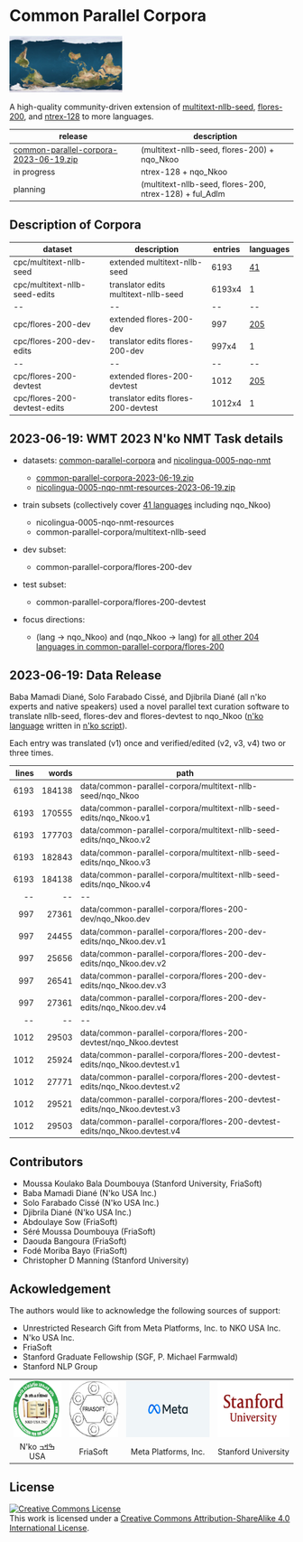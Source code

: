 # Common Parallel Corpora 
<a href="https://en.wikipedia.org/wiki/South-up_map_orientation"><img src="img/world_map.jpg" width="200px"/></a>


A high-quality community-driven extension of  [multitext-nllb-seed](https://github.com/common-parallel-corpora/multitext-nllb-seed), [flores-200](https://github.com/facebookresearch/flores/blob/main/flores200/README.md), and [ntrex-128](https://github.com/MicrosoftTranslator/NTREX) to more languages.


|release|description|
|--|--|
| [common-parallel-corpora-2023-06-19.zip](https://github.com/common-parallel-corpora/common-parallel-corpora/archive/refs/tags/2023-06-19.zip)|(multitext-nllb-seed, flores-200) + nqo_Nkoo|
|in progress|ntrex-128 + nqo_Nkoo|
|planning|(multitext-nllb-seed, flores-200, ntrex-128) + ful_Adlm|



## Description of Corpora
|dataset                                                |description|entries|languages|
|--|--|--|--|
|cpc/multitext-nllb-seed       |extended multitext-nllb-seed|6193|[41](data/common-parallel-corpora/lang-list-multitext-nllb-seed.md)|
|cpc/multitext-nllb-seed-edits |translator edits multitext-nllb-seed|6193x4|1|
|--|--|--|--|
|cpc/flores-200-dev            |extended flores-200-dev|997|[205](data/common-parallel-corpora/lang-list-flores-200-dev.md)|
|cpc/flores-200-dev-edits      |translator edits flores-200-dev|997x4|1|
|--|--|--|--|
|cpc/flores-200-devtest        |extended flores-200-devtest|1012|[205](data/common-parallel-corpora/lang-list-flores-200-devtest.md)|
|cpc/flores-200-devtest-edits  |translator edits flores-200-devtest|1012x4|1|


## 2023-06-19: WMT 2023 N'ko NMT Task details
- datasets: [common-parallel-corpora](https://github.com/common-parallel-corpora/common-parallel-corpora) and  [nicolingua-0005-nqo-nmt](https://github.com/mdoumbouya/nicolingua-0005-nqo-nmt-resources)
  - [common-parallel-corpora-2023-06-19.zip](https://github.com/common-parallel-corpora/common-parallel-corpora/archive/refs/tags/2023-06-19.zip)
  - [nicolingua-0005-nqo-nmt-resources-2023-06-19.zip](https://github.com/mdoumbouya/nicolingua-0005-nqo-nmt-resources/archive/refs/tags/2023-06-19.zip)


- train subsets (collectively cover [41 languages](https://github.com/common-parallel-corpora/common-parallel-corpora/blob/master/data/common-parallel-corpora/lang-list-multitext-nllb-seed.md) including nqo_Nkoo)
  - nicolingua-0005-nqo-nmt-resources
  - common-parallel-corpora/multitext-nllb-seed
- dev subset:
  - common-parallel-corpora/flores-200-dev
- test subset:
  - common-parallel-corpora/flores-200-devtest
- focus directions:
  - (lang -> nqo_Nkoo) and (nqo_Nkoo -> lang) for [all other 204 languages in common-parallel-corpora/flores-200](https://github.com/common-parallel-corpora/common-parallel-corpora/blob/master/data/common-parallel-corpora/lang-list-flores-200-dev.md)

## 2023-06-19: Data Release
Baba Mamadi Diané, Solo Farabado Cissé, and Djibrila Diané (all n'ko experts and native speakers) used a novel parallel text curation software to translate nllb-seed, flores-dev and flores-devtest to nqo_Nkoo ([n'ko language](https://en.wikipedia.org/wiki/N%27Ko_language) written in [n'ko script](https://en.wikipedia.org/wiki/N%27Ko_script)).

Each entry was translated (v1) once and verified/edited (v2, v3, v4) two or three times.


|lines|words|path|
|--:|--:|--|
|     6193 |   184138 | data/common-parallel-corpora/multitext-nllb-seed/nqo_Nkoo|
|     6193 |   170555 | data/common-parallel-corpora/multitext-nllb-seed-edits/nqo_Nkoo.v1|
|     6193 |   177703 | data/common-parallel-corpora/multitext-nllb-seed-edits/nqo_Nkoo.v2|
|     6193 |   182843 | data/common-parallel-corpora/multitext-nllb-seed-edits/nqo_Nkoo.v3|
|     6193 |   184138 | data/common-parallel-corpora/multitext-nllb-seed-edits/nqo_Nkoo.v4|
|--|--|--|
|      997 |    27361 | data/common-parallel-corpora/flores-200-dev/nqo_Nkoo.dev|
|      997 |    24455 | data/common-parallel-corpora/flores-200-dev-edits/nqo_Nkoo.dev.v1|
|      997 |    25656 | data/common-parallel-corpora/flores-200-dev-edits/nqo_Nkoo.dev.v2|
|      997 |    26541 | data/common-parallel-corpora/flores-200-dev-edits/nqo_Nkoo.dev.v3|
|      997 |    27361 | data/common-parallel-corpora/flores-200-dev-edits/nqo_Nkoo.dev.v4|
|--|--|--|
|     1012 |    29503 | data/common-parallel-corpora/flores-200-devtest/nqo_Nkoo.devtest|
|     1012 |    25924 | data/common-parallel-corpora/flores-200-devtest-edits/nqo_Nkoo.devtest.v1|
|     1012 |    27771 | data/common-parallel-corpora/flores-200-devtest-edits/nqo_Nkoo.devtest.v2|
|     1012 |    29521 | data/common-parallel-corpora/flores-200-devtest-edits/nqo_Nkoo.devtest.v3|
|     1012 |    29503 | data/common-parallel-corpora/flores-200-devtest-edits/nqo_Nkoo.devtest.v4|



## Contributors
- Moussa Koulako Bala Doumbouya (Stanford University, FriaSoft)
- Baba Mamadi Diané (N'ko USA Inc.)
- Solo Farabado Cissé (N'ko USA Inc.)
- Djibrila Diané (N'ko USA Inc.)
- Abdoulaye Sow (FriaSoft)
- Séré Moussa Doumbouya (FriaSoft)
- Daouda Bangoura (FriaSoft)
- Fodé Moriba Bayo (FriaSoft)
- Christopher D Manning (Stanford University)

## Ackowledgement
The authors would like to acknowledge the following sources of support:
- Unrestricted Research Gift from Meta Platforms, Inc. to NKO USA Inc.
- N'ko USA Inc.
- FriaSoft
- Stanford Graduate Fellowship (SGF, P. Michael Farmwald)
- Stanford NLP Group

<table style="text-align: center;">
  <tr>
    <td>
      <img src='img/nko.png' height='100px' />
    </td>
    <td>
      <img src='img/friasoft.png' height='100px' />
    </td>
    <td>
      <img src='img/meta.png' height='100px' />
    </td>
    <td>
      <img src='img/stanford.png' height='100px' />
    </td>
  </tr>
  <tr>
    <td>
      N'ko ߒߞߏ USA
    </td>
    <td>
      FriaSoft
    </td>
    <td>
      Meta Platforms, Inc.
    </td>
    <td>
      Stanford University
    </td>
  </tr>
</table>




## License
<a rel="license" href="http://creativecommons.org/licenses/by-sa/4.0/"><img alt="Creative Commons License" style="border-width:0" src="https://i.creativecommons.org/l/by-sa/4.0/88x31.png" /></a><br />This work is licensed under a <a rel="license" href="http://creativecommons.org/licenses/by-sa/4.0/">Creative Commons Attribution-ShareAlike 4.0 International License</a>.